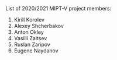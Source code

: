 List of 2020/2021 MIPT-V project members:
1. Kirill Korolev
2. Alexey Shcherbakov
3. Anton Okley
4. Vasilii Zaitsev
5. Ruslan Zaripov
6. Eugene Naydanov
